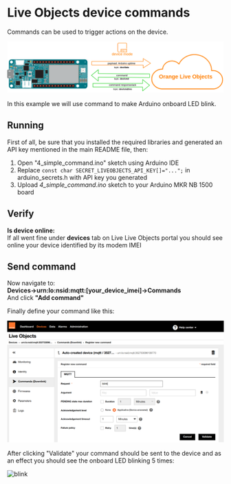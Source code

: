 # Live Objects device commands

Commands can be used to trigger actions on the device.

![diagram](img/command_diagram.png)

In this example we will use command to make Arduino onboard LED blink.


## Running
First of all, be sure that you installed the required libraries and generated an API key mentioned in the main README file, then:
1. Open "4_simple_command.ino" sketch using Arduino IDE
2. Replace ```const char SECRET_LIVEOBJECTS_API_KEY[]="...";``` in arduino_secrets.h with API key you generated
3. Upload *4_simple_command.ino* sketch to your Arduino MKR NB 1500 board

## Verify
**Is device online:**<br>
If all went fine under **devices** tab on Live Live Objects portal you should see online your device identified by its modem IMEI

## Send command
Now navigate to:<br>
**Devices->urn:lo:nsid:mqtt:[your_device_imei]->Commands** <br>
And click **"Add command"**<br>

Finally define your command like this:

![diagram](img/command_send.png)

After clicking "Validate" your command should be sent to the device and as an effect you should see the onboard LED blinking 5 times:

![blink](img/blinkCommand.gif)
